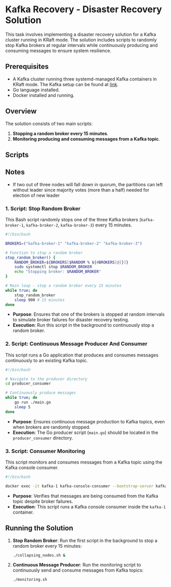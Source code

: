 
# Kafka Recovery - Disaster Recovery Solution

This task involves implementing a disaster recovery solution for a Kafka cluster running in KRaft mode. The solution includes scripts to randomly stop Kafka brokers at regular intervals while continuously producing and consuming messages to ensure system resilience.

## Prerequisites

- A Kafka cluster running three systemd-managed Kafka containers in KRaft mode. The Kafka setup can be found at [link](https://github.com/dysmon/DevOps/tree/main/kafka/task5).
- Go language installed.
- Docker installed and running.

## Overview

The solution consists of two main scripts:

1. **Stopping a random broker every 15 minutes**.
2. **Monitoring producing and consuming messages from a Kafka topic**.

## Scripts

## Notes
- If two out of three nodes will fall down in quorum, the partitions can left without leader since majority votes (more than a half) needed for election of new leader

### 1. Script: Stop Random Broker

This Bash script randomly stops one of the three Kafka brokers (`kafka-broker-1`, `kafka-broker-2`, `kafka-broker-3`) every 15 minutes.

```bash
#!/bin/bash

BROKERS=("kafka-broker-1" "kafka-broker-2" "kafka-broker-3")

# Function to stop a random broker
stop_random_broker() {
    RANDOM_BROKER=${BROKERS[$RANDOM % ${#BROKERS[@]}]}
    sudo systemctl stop $RANDOM_BROKER
    echo "Stopping broker: $RANDOM_BROKER"
}

# Main loop - stop a random broker every 15 minutes
while true; do
    stop_random_broker
    sleep 900 # 15 minutes
done
```

- **Purpose**: Ensures that one of the brokers is stopped at random intervals to simulate broker failures for disaster recovery testing.
- **Execution**: Run this script in the background to continuously stop a random broker.

### 2. Script: Continuous Message Producer And Consumer

This script runs a Go application that produces and consumes messages continuously to an existing Kafka topic.

```bash
#!/bin/bash

# Navigate to the producer directory
cd producer_consumer

# Continuously produce messages
while true; do
    go run ./main.go
    sleep 5
done
```

- **Purpose**: Ensures continuous message production to Kafka topics, even when brokers are randomly stopped.
- **Execution**: The Go producer script (`main.go`) should be located in the `producer_consumer` directory.

### 3. Script: Consumer Monitoring

This script monitors and consumes messages from a Kafka topic using the Kafka console consumer.

```bash
#!/bin/bash

docker exec -it kafka-1 kafka-console-consumer --bootstrap-server kafka-1:19092,kafka-2:19093,kafka-3:19094 --topic hi-topic --from-beginning
```

- **Purpose**: Verifies that messages are being consumed from the Kafka topic despite broker failures.
- **Execution**: This script runs a Kafka console consumer inside the `kafka-1` container.

## Running the Solution

1. **Stop Random Broker**: Run the first script in the background to stop a random broker every 15 minutes:
   ```bash
   ./collapsing_nodes.sh &
   ```

2. **Continuous Message Producer**: Run the monitoring script to continuously send and consume messages from Kafka topics:
   ```bash
   ./monitoring.sh
   ```
